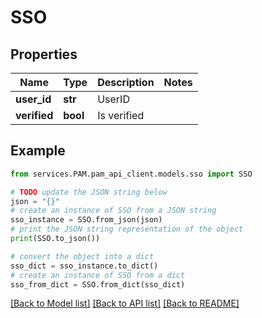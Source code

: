 # SSO


## Properties

Name | Type | Description | Notes
------------ | ------------- | ------------- | -------------
**user_id** | **str** | UserID | 
**verified** | **bool** | Is verified | 

## Example

```python
from services.PAM.pam_api_client.models.sso import SSO

# TODO update the JSON string below
json = "{}"
# create an instance of SSO from a JSON string
sso_instance = SSO.from_json(json)
# print the JSON string representation of the object
print(SSO.to_json())

# convert the object into a dict
sso_dict = sso_instance.to_dict()
# create an instance of SSO from a dict
sso_from_dict = SSO.from_dict(sso_dict)
```
[[Back to Model list]](../README.md#documentation-for-models) [[Back to API list]](../README.md#documentation-for-api-endpoints) [[Back to README]](../README.md)


